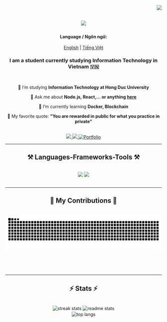 <img align="right" src="https://visitor-badge.laobi.icu/badge?page_id=ntdat812.ntdat812" />

<h1 align="center">
    <img src="https://readme-typing-svg.herokuapp.com/?font=Righteous&size=35&center=true&vCenter=true&width=500&height=70&duration=4000&lines=Hi+There!+👋;+I'm+Dat+Phit!;+08+/+12+/+2003" />
</h1>

<!-- Language Switcher -->
<div align="center">
  <h4>Language / Ngôn ngữ:</h4>
  <a href="https://github.com/ntdat812/ntdat812/blob/main/README.md">English</a> | <a href="https://github.com/ntdat812/ntdat812/blob/main/README_vn.md">Tiếng Việt</a>
</div>

<h3 align="center">I am a student currently studying Information Technology in Vietnam 🇻🇳</h3>

<br/>

<div align="center">

 🌟 I’m studying **Information Technology at Hong Duc University** 

 💬 Ask me about **Node.js, React,... or anything [here](https://github.com/ntdat812/ntdat812/issues)** 

 🌱 I’m currently learning **Docker, Blockchain** 

 📜 My favorite quote: **"You are rewarded in public for what you practice in private"** 

</div>

<br/>

<div align="center">
  <a href="mailto:nguyenthanhdatbi812@gmail.com">
    <img src="https://img.shields.io/badge/Gmail-333333?style=for-the-badge&logo=gmail&logoColor=red" />
  </a>
  <a href="https://linkedin.com/in/" target="_blank">
    <img src="https://img.shields.io/badge/LinkedIn-0077B5?style=for-the-badge&logo=linkedin&logoColor=white" target="_blank />
  </a>
  <a href="https://ntdat812.github.io" target="_blank">
     <img src="https://img.shields.io/badge/Portfolio-FF5722?style=for-the-badge&logo=todoist&logoColor=white" target="_blank" alt="Portfolio" />
  </a>
</div>

<hr/>

<h2 align="center">⚒️ Languages-Frameworks-Tools ⚒️</h2>
<br/>
<div align="center">
    <img src="https://skillicons.dev/icons?i=react,bootstrap,html,css,vscode,github,figma,git,python" />
    <img src="https://skillicons.dev/icons?i=nodejs,javascript,typescript,express,firebase,mongodb,c,java,nextjs,mysql" /><br>
</div>

<br/>
<hr/>

<div align="center">
  <h2>🐍 My Contributions 🐍</h2>
  <br>
  <img alt="snake eating my contributions" src="https://raw.githubusercontent.com/ntdat812/ntdat812/output/github-contribution-grid-snake.svg" />
  
  <br/><br/><br/>
</div>

<hr/>

<h2 align="center">⚡ Stats ⚡</h2>
<br>
<div align=center>
  <img width=390 src="https://github-readme-streak-stats-salesp07.vercel.app/?user=ntdat812&count_private=true&theme=react&border_radius=10" alt="streak stats"/>
  <img width=390 src="https://github-readme-stats-salesp07.vercel.app/api?username=ntdat812&count_private=true&show_icons=true&theme=react&rank_icon=github&border_radius=10" alt="readme stats" />
  <br/>
  <img width=325 align="center" src="https://github-readme-stats-salesp07.vercel.app/api/top-langs/?username=ntdat812&hide=HTML&langs_count=8&layout=compact&theme=react&border_radius=10&size_weight=0.5&count_weight=0.5&exclude_repo=github-readme-stats" alt="top langs" />
</div>
